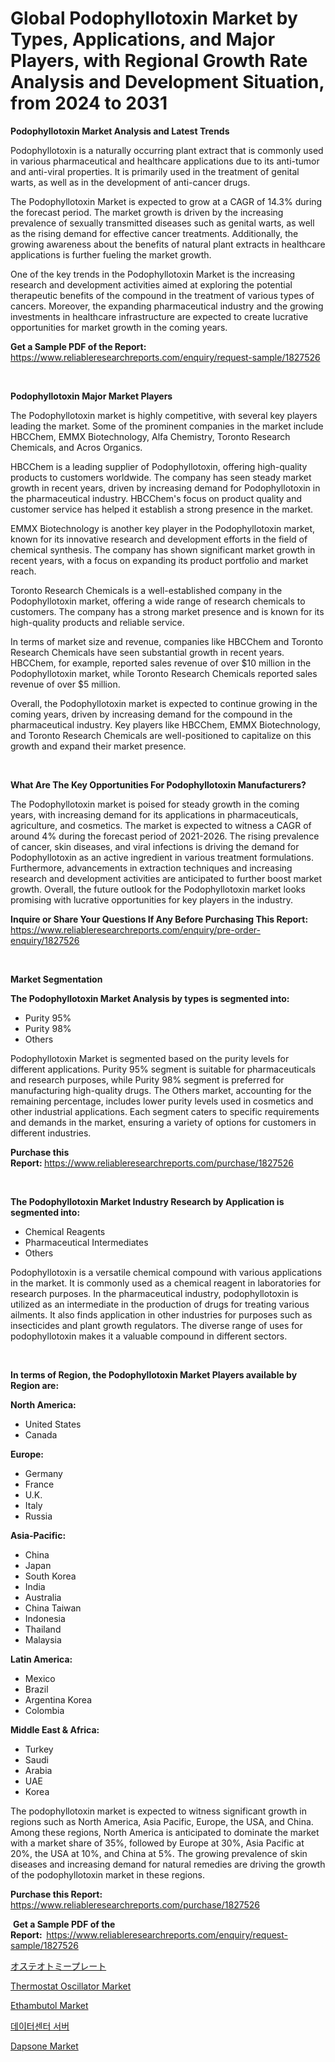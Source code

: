 <p><h1>Global Podophyllotoxin Market by Types, Applications, and Major Players, with Regional Growth Rate Analysis and Development Situation, from 2024 to 2031</h1></p><p><strong>Podophyllotoxin Market Analysis and Latest Trends</strong></p>
<p><p>Podophyllotoxin is a naturally occurring plant extract that is commonly used in various pharmaceutical and healthcare applications due to its anti-tumor and anti-viral properties. It is primarily used in the treatment of genital warts, as well as in the development of anti-cancer drugs.</p><p>The Podophyllotoxin Market is expected to grow at a CAGR of 14.3% during the forecast period. The market growth is driven by the increasing prevalence of sexually transmitted diseases such as genital warts, as well as the rising demand for effective cancer treatments. Additionally, the growing awareness about the benefits of natural plant extracts in healthcare applications is further fueling the market growth.</p><p>One of the key trends in the Podophyllotoxin Market is the increasing research and development activities aimed at exploring the potential therapeutic benefits of the compound in the treatment of various types of cancers. Moreover, the expanding pharmaceutical industry and the growing investments in healthcare infrastructure are expected to create lucrative opportunities for market growth in the coming years.</p></p>
<p><strong>Get a Sample PDF of the Report:&nbsp;</strong> <a href="https://www.reliableresearchreports.com/enquiry/request-sample/1827526">https://www.reliableresearchreports.com/enquiry/request-sample/1827526</a></p>
<p>&nbsp;</p>
<p><strong>Podophyllotoxin Major Market Players</strong></p>
<p><p>The Podophyllotoxin market is highly competitive, with several key players leading the market. Some of the prominent companies in the market include HBCChem, EMMX Biotechnology, Alfa Chemistry, Toronto Research Chemicals, and Acros Organics.</p><p>HBCChem is a leading supplier of Podophyllotoxin, offering high-quality products to customers worldwide. The company has seen steady market growth in recent years, driven by increasing demand for Podophyllotoxin in the pharmaceutical industry. HBCChem's focus on product quality and customer service has helped it establish a strong presence in the market.</p><p>EMMX Biotechnology is another key player in the Podophyllotoxin market, known for its innovative research and development efforts in the field of chemical synthesis. The company has shown significant market growth in recent years, with a focus on expanding its product portfolio and market reach.</p><p>Toronto Research Chemicals is a well-established company in the Podophyllotoxin market, offering a wide range of research chemicals to customers. The company has a strong market presence and is known for its high-quality products and reliable service.</p><p>In terms of market size and revenue, companies like HBCChem and Toronto Research Chemicals have seen substantial growth in recent years. HBCChem, for example, reported sales revenue of over $10 million in the Podophyllotoxin market, while Toronto Research Chemicals reported sales revenue of over $5 million.</p><p>Overall, the Podophyllotoxin market is expected to continue growing in the coming years, driven by increasing demand for the compound in the pharmaceutical industry. Key players like HBCChem, EMMX Biotechnology, and Toronto Research Chemicals are well-positioned to capitalize on this growth and expand their market presence.</p></p>
<p>&nbsp;</p>
<p><strong>What Are The Key Opportunities For Podophyllotoxin Manufacturers?</strong></p>
<p><p>The Podophyllotoxin market is poised for steady growth in the coming years, with increasing demand for its applications in pharmaceuticals, agriculture, and cosmetics. The market is expected to witness a CAGR of around 4% during the forecast period of 2021-2026. The rising prevalence of cancer, skin diseases, and viral infections is driving the demand for Podophyllotoxin as an active ingredient in various treatment formulations. Furthermore, advancements in extraction techniques and increasing research and development activities are anticipated to further boost market growth. Overall, the future outlook for the Podophyllotoxin market looks promising with lucrative opportunities for key players in the industry.</p></p>
<p><strong>Inquire or Share Your Questions If Any Before Purchasing This Report:</strong> <a href="https://www.reliableresearchreports.com/enquiry/pre-order-enquiry/1827526">https://www.reliableresearchreports.com/enquiry/pre-order-enquiry/1827526</a></p>
<p>&nbsp;</p>
<p><strong>Market Segmentation</strong></p>
<p><strong>The Podophyllotoxin Market Analysis by types is segmented into:</strong></p>
<p><ul><li>Purity 95%</li><li>Purity 98%</li><li>Others</li></ul></p>
<p><p>Podophyllotoxin Market is segmented based on the purity levels for different applications. Purity 95% segment is suitable for pharmaceuticals and research purposes, while Purity 98% segment is preferred for manufacturing high-quality drugs. The Others market, accounting for the remaining percentage, includes lower purity levels used in cosmetics and other industrial applications. Each segment caters to specific requirements and demands in the market, ensuring a variety of options for customers in different industries.</p></p>
<p><strong>Purchase this Report:&nbsp;</strong><a href="https://www.reliableresearchreports.com/purchase/1827526">https://www.reliableresearchreports.com/purchase/1827526</a></p>
<p>&nbsp;</p>
<p><strong>The Podophyllotoxin Market Industry Research by Application is segmented into:</strong></p>
<p><ul><li>Chemical Reagents</li><li>Pharmaceutical Intermediates</li><li>Others</li></ul></p>
<p><p>Podophyllotoxin is a versatile chemical compound with various applications in the market. It is commonly used as a chemical reagent in laboratories for research purposes. In the pharmaceutical industry, podophyllotoxin is utilized as an intermediate in the production of drugs for treating various ailments. It also finds application in other industries for purposes such as insecticides and plant growth regulators. The diverse range of uses for podophyllotoxin makes it a valuable compound in different sectors.</p></p>
<p>&nbsp;</p>
<p><strong>In terms of Region, the Podophyllotoxin Market Players available by Region are:</strong></p>
<p>
    <p> <strong> North America: </strong>
        <ul>
            <li>United States</li>
            <li>Canada</li>
        </ul>
        </p> 
    <p> <strong> Europe: </strong>
        <ul>
            <li>Germany</li>
            <li>France</li>
            <li>U.K.</li>
            <li>Italy</li>
            <li>Russia</li>
        </ul>
        </p> 
    <p> <strong> Asia-Pacific: </strong>
        <ul>
            <li>China</li>
            <li>Japan</li>
            <li>South Korea</li>
            <li>India</li>
            <li>Australia</li>
            <li>China Taiwan</li>
            <li>Indonesia</li>
            <li>Thailand</li>
            <li>Malaysia</li>
        </ul>
        </p> 
    <p> <strong> Latin America: </strong>
        <ul>
            <li>Mexico</li>
            <li>Brazil</li>
            <li>Argentina Korea</li>
            <li>Colombia</li>
        </ul>
        </p> 
    <p> <strong> Middle East & Africa: </strong>
        <ul>
            <li>Turkey</li>
            <li>Saudi</li>
            <li>Arabia</li>
            <li>UAE</li>
            <li>Korea</li>
        </ul>
    </p>
    </p>
<p><p>The podophyllotoxin market is expected to witness significant growth in regions such as North America, Asia Pacific, Europe, the USA, and China. Among these regions, North America is anticipated to dominate the market with a market share of 35%, followed by Europe at 30%, Asia Pacific at 20%, the USA at 10%, and China at 5%. The growing prevalence of skin diseases and increasing demand for natural remedies are driving the growth of the podophyllotoxin market in these regions.</p></p>
<p><strong>Purchase this Report: </strong><a href="https://www.reliableresearchreports.com/purchase/1827526">https://www.reliableresearchreports.com/purchase/1827526</a></p>
<p>&nbsp;<strong>Get a Sample PDF of the Report:&nbsp;&nbsp;</strong><a href="https://www.reliableresearchreports.com/enquiry/request-sample/1827526">https://www.reliableresearchreports.com/enquiry/request-sample/1827526</a></p>
<p><strong></strong></p>
<p><p><a href="https://github.com/avbqbctihcbe2/Market-Research-Report-List-1/blob/main/6772198194030.md">オステオトミープレート</a></p><p><a href="https://issuu.com/reportprime-2/docs/thermostat-oscillator-market-size-2030.pptx">Thermostat Oscillator Market</a></p><p><a href="https://github.com/changoleonlaverguenzanoexiste/Market-Research-Report-List-2/blob/main/ethambutol-market.md">Ethambutol Market</a></p><p><a href="https://medium.com/@koleledner/%EB%8D%B0%EC%9D%B4%ED%84%B0-%EC%84%BC%ED%84%B0-%EC%84%9C%EB%B2%84-%EC%8B%9C%EC%9E%A5%EC%9D%80-%EC%8B%9C%EC%9E%A5-%EC%A0%90%EC%9C%A0%EC%9C%A8-%EC%8B%9C%EC%9E%A5-%EB%8F%99%ED%96%A5-%EB%B0%8F-%EC%8B%9C%EC%9E%A5-%EC%84%B1%EC%9E%A5%EC%97%90-%EB%8C%80%ED%95%9C-%EC%A0%95%EB%B3%B4%EB%A5%BC-%EC%A0%9C%EA%B3%B5%ED%95%A9%EB%8B%88%EB%8B%A4-a5c29c5202e7">데이터센터 서버</a></p><p><a href="https://github.com/dimitrishawkinswaynenp91rgz/Market-Research-Report-List-1/blob/main/dapsone-market.md">Dapsone Market</a></p></p>
